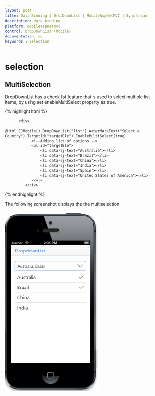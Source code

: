 ```yaml
---
layout: post
title: Data Binding | DropDownList | MobileAspNetMVC | Syncfusion
description: data binding
platform: mobileaspnetmvc
control: DropDownList (Mobile)
documentation: ug
keywords : Selection 
---
```


# selection

## MultiSelection

DropDownList has a check list feature that is used to select multiple list items, by using set enableMultiSelect property as true.

{% highlight html %}


          <div>
                @Html.EJMobile().DropDownList("list").WaterMarkText("Select a Country").TargetId("targetEle").EnableMultiSelect(true)
                <!--Adding list of options -->
                <ul id="targetEle">
                    <li data-ej-text="Australia"></li>
                    <li data-ej-text="Brazil"></li>
                    <li data-ej-text="China"></li>
                    <li data-ej-text="India"></li>
                    <li data-ej-text="Spain"></li>
                    <li data-ej-text="United States of America"></li>
                </ul>
             </div>

{% endhighlight %}


The following screenshot displays the the multiselection

![](Selection-images/Selection-img1.png)

